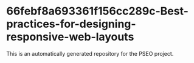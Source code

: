 # 66febf8a693361f156cc289c-Best-practices-for-designing-responsive-web-layouts

This is an automatically generated repository for the PSEO project.